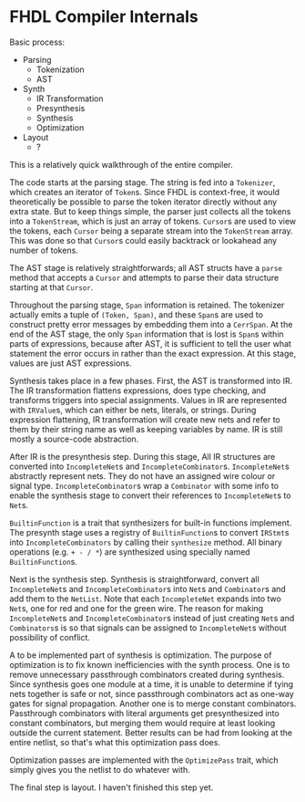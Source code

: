 # FHDL Compiler Internals

Basic process:
- Parsing
  - Tokenization
  - AST
- Synth
  - IR Transformation
  - Presynthesis
  - Synthesis
  - Optimization
- Layout
  - ?

This is a relatively quick walkthrough of the entire compiler.

The code starts at the parsing stage. The string is fed into a `Tokenizer`, which creates an iterator of
`Token`s. Since FHDL is context-free, it would theoretically be possible to parse the token iterator
directly without any extra state. But to keep things simple, the parser just collects all the tokens into
a `TokenStream`, which is just an array of tokens. `Cursor`s are used to view the tokens, each `Cursor` being
a separate stream into the `TokenStream` array. This was done so that `Cursor`s could easily backtrack
or lookahead any number of tokens.

The AST stage is relatively straightforwards; all AST structs have a `parse` method that accepts a `Cursor`
and attempts to parse their data structure starting at that `Cursor`.

Throughout the parsing stage, `Span` information is retained. The tokenizer actually emits a tuple of `(Token, Span)`,
and these `Span`s are used to construct pretty error messages by embedding them into a `CerrSpan`. At the end
of the AST stage, the only `Span` information that is lost is `Span`s within parts of expressions, because
after AST, it is sufficient to tell the user what statement the error occurs in rather than the exact expression.
At this stage, values are just AST expressions.

Synthesis takes place in a few phases. First, the AST is transformed into IR. The IR transformation flattens
expressions, does type checking, and transforms triggers into special assignments. Values in IR are represented
with `IRValue`s, which can either be nets, literals, or strings. During expression flattening, IR transformation
will create new nets and refer to them by their string name as well as keeping variables by name. IR is still
mostly a source-code abstraction.

After IR is the presynthesis step. During this stage, All IR structures are converted into `IncompleteNet`s and
`IncompleteCombinator`s. `IncompleteNet`s abstractly represent nets. They do not have an assigned wire colour or
signal type. `IncompleteCombinator`s wrap a `Combinator` with some info to enable the synthesis stage to convert
their references to `IncompleteNet`s to `Net`s.

`BuiltinFunction` is a trait that synthesizers for built-in functions implement.
The presynth stage uses a registry of `BuiltinFunction`s to convert `IRStmt`s into `IncompleteCombinators` by
calling their `synthesize` method. All binary operations (e.g. `+ - / *`) are synthesized using specially named
`BuiltinFunction`s.

Next is the synthesis step. Synthesis is straightforward, convert all `IncompleteNet`s and `IncompleteCombinator`s into
`Net`s and `Combinator`s and add them to the `NetList`. Note that each `IncompleteNet` expands into two `Net`s, one
for red and one for the green wire. The reason for making `IncompleteNet`s and `IncompleteCombinator`s
instead of just creating `Net`s and `Combinators`s is so that signals can be assigned to `IncompleteNet`s without possibility of conflict.

A to be implemented part of synthesis is optimization. The purpose of optimization is to fix known inefficiencies
with the synth process. One is to remove unnecessary
passthrough combinators created during synthesis. Since synthesis goes one module at a time, it is
unable to determine if tying nets together is safe or not, since passthrough combinators act as one-way gates for
signal propagation. Another one is to merge constant combinators. Passthrough combinators with literal arguments
get presynthesized into constant combinators, but merging them would require at least looking outside the current
statement. Better results can be had from looking at the entire netlist, so that's what this optimization pass does.

Optimization passes are implemented with the `OptimizePass` trait, which simply gives you the netlist to do
whatever with.

The final step is layout. I haven't finished this step yet.